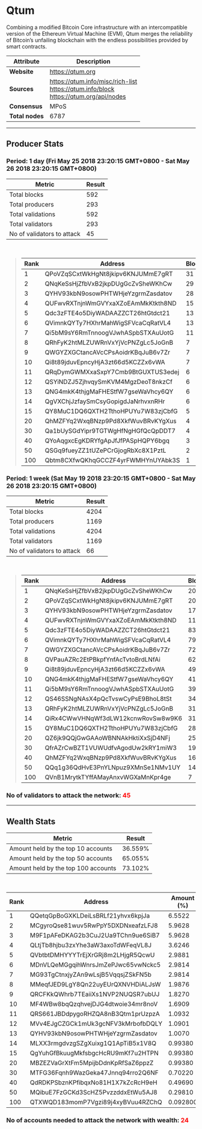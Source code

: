 # Qtum
Combining a modified Bitcoin Core infrastructure with an intercompatible version of the Ethereum Virtual Machine (EVM), Qtum merges the reliability of Bitcoin’s unfailing blockchain with the endless possibilities provided by smart contracts.<br/>

|Attribute|Description|
|---|---|
|**Website**|https://qtum.org|
|**Sources**|https://qtum.info/misc/rich-list<br/>https://qtum.info/block<br/>https://qtum.org/api/nodes|
|**Consensus**|MPoS|
|**Total nodes**|6787|

---
## Producer Stats
### Period: 1 day (Fri May 25 2018 23:20:15 GMT+0800 - Sat May 26 2018 23:20:15 GMT+0800)

|Metric|Result|
|---|---|
|Total blocks|592|
|Total producers|293|
|Total validations|592|
|Total validators|293|
|No of validators to attack|45|

<br/>

> |Rank|Address|Blocks|
> |---|---|---|
> |1|QPoVZqSCxtWkHgNt8jkipv6KNJUMmE7gRT|31|
> |2|QNqKeSsHjZfbVxB2jkpDUgGcZvSheWKhCw|29|
> |3|QYHV93kbN9osowPHTWHjeYzgrmZasdatov|28|
> |4|QUFwvRXTnjnWmGVYxaXZoEAmMkKtkth8ND|15|
> |5|Qdc3zFTE4o5DiyWADAAZZCT26htGtdct21|13|
> |6|QVimnkQYTy7HXhrMahWigSFVcaCqRatVL4|13|
> |7|Qi5bM9sY6RmTnnoogVJwhASpbSTXAuUotG|11|
> |8|QRhFyK2htMLZUWRnVxYjVcPNZgLc5JoGnB|7|
> |9|QWGYZXGCtancAVcCPsAoidrKBqJuB6v7Zr|7|
> |10|Qi8t89jduvEpncyHjA3zt66d5KCZZx6vWA|7|
> |11|QRqDymGWMXxaSxpY7Cmb9BtGUXTUS3edej|6|
> |12|QSYiNDZJ5ZjhvqySmKVM4MgzDeoT8nkzCf|6|
> |13|QNG4mkK4thjgMaFHEStfW7gseWaVhcy6QY|6|
> |14|QgVXChjJzfaySmCsyGopigdJaNrhvxnRHr|6|
> |15|QY8MuC1DQ6QXTH2TthoHPUYu7W83zjCbfG|5|
> |20|QhMZFYq2WxqBNzp9Pd8XkfWuvBRvKYgXus|4|
> |30|Qa1bUySGdYipr9TGTWgHfNgHGfQcQpDDT7|4|
> |40|QYoAqgxcEgKDRYfgApJfJfPASpHQPY6bgq|3|
> |50|QSGq9fueyZZ1tUZePCrGjogRbXc8X1PztL|2|
> |100|Qbtm8CXfwQKhqGCCZF4yrFWMHYnUYAbk3S|1|

### Period: 1 week (Sat May 19 2018 23:20:15 GMT+0800 - Sat May 26 2018 23:20:15 GMT+0800)

|Metric|Result|
|---|---|
|Total blocks|4204|
|Total producers|1169|
|Total validations|4204|
|Total validators|1169|
|No of validators to attack|66|

<br/>

> |Rank|Address|Blocks|
> |---|---|---|
> |1|QNqKeSsHjZfbVxB2jkpDUgGcZvSheWKhCw|208|
> |2|QPoVZqSCxtWkHgNt8jkipv6KNJUMmE7gRT|200|
> |3|QYHV93kbN9osowPHTWHjeYzgrmZasdatov|178|
> |4|QUFwvRXTnjnWmGVYxaXZoEAmMkKtkth8ND|119|
> |5|Qdc3zFTE4o5DiyWADAAZZCT26htGtdct21|83|
> |6|QVimnkQYTy7HXhrMahWigSFVcaCqRatVL4|79|
> |7|QWGYZXGCtancAVcCPsAoidrKBqJuB6v7Zr|72|
> |8|QVPauAZRc2EtPBkpfYnfAcTvtoBrdLNfAi|62|
> |9|Qi8t89jduvEpncyHjA3zt66d5KCZZx6vWA|49|
> |10|QNG4mkK4thjgMaFHEStfW7gseWaVhcy6QY|41|
> |11|Qi5bM9sY6RmTnnoogVJwhASpbSTXAuUotG|39|
> |12|QS46SSNgNAsX4pQcTvswCyPsE9BhoL8tSt|34|
> |13|QRhFyK2htMLZUWRnVxYjVcPNZgLc5JoGnB|31|
> |14|QiRx4CWwVHNqWf3dLW12kcnwRovSw8w9K6|31|
> |15|QY8MuC1DQ6QXTH2TthoHPUYu7W83zjCbfG|28|
> |20|QZ6jk9QQjGwGAAoWBNNAkHktiXxSjD4NFj|25|
> |30|QfrAZrCwBZT1VUWUdfvAgodUw2kRY1miW3|19|
> |40|QhMZFYq2WxqBNzp9Pd8XkfWuvBRvKYgXus|16|
> |50|QQq1g36QdHvE3PnYLNpuz9XMnSe1NMv1UY|14|
> |100|QVnB1MrytkTYffAMayAnxvWGXaMnKpr4ge|7|

### **No of validators to attack the network: <span style="color:red">45</span>**

---
## Wealth Stats

|Metric|Result|
|---|---|
|Amount held by the top 10 accounts|36.559%|
|Amount held by the top 50 accounts|65.055%|
|Amount held by the top 100 accounts|73.102%|

<br/>

|Rank|Address|Amount (%)|
|---|---|---|
|1|QQetqGpBoGXKLDeiLsBRLf21yhvx6kpjJa|6.5522|
|2|MCgyroQse81wuv5RwPpY5DXDNxeafzLFJ8|5.9628|
|3|M9F1pAFeDKAG2b3CuJ2Ua9TChn9ue6SiB7|5.9628|
|4|QLtjTb8hjbu3zxYhe3aW3axoTdWFeqVL8J|3.6246|
|5|QVbtbtDMHYYYTrEjXrGRj8m2LHjgR5QcwU|2.9881|
|6|MDnVLQeMGgqihWnrsJmZePJwc65vwNckc5|2.9814|
|7|MG93TgCtnxjyZAn9wLsjB5VqqsjZSkFN5b|2.9814|
|8|MMeqfJED9LgY8Qn22uyEUrQXNVHDiALJsW|1.9876|
|9|QRCFKkQWhrb7TEaiiXs1NVP2NUQSR7ubUJ|1.8270|
|10|MF4WBw8bqQzqhvejDJG4dtwoie34mr8noV|1.6909|
|11|QRS661JBDdpygoRHZQA8nB3Qtm1prUzpzA|1.0932|
|12|MVv4EJgCZGCk1mUk3gcNFV3kMrbofbDQLY|1.0901|
|13|QYHV93kbN9osowPHTWHjeYzgrmZasdatov|1.0070|
|14|MLXX3rmgdvzgSZgXuixg1Q1ApTiB5x1V8Q|0.99380|
|15|QgYuhGfBkuugMkfsbgcHcRU9mKf7u2HTPN|0.99380|
|20|MBZEZVaGrXtFm5MpijbDdnKpRfSaZ6ppzZ|0.99380|
|30|MTFG36Fqnh9WazGeka47Jnnq94rro2Q6NF|0.70220|
|40|QdRDKPSbznKPfibqxNo81H1X7kZcRcH9eH|0.49690|
|50|MQibuE7FzGCKd3ScHZ5PvzzddxEtWu5AJ8|0.29810|
|100|QTXWQD183momP7Vgzi89j4xyBVuu4RZChQ|0.092800|

### **No of accounts needed to attack the network with wealth: <span style="color:red">24</span>**
